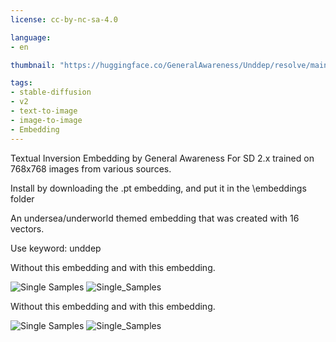 ```yaml
---
license: cc-by-nc-sa-4.0

language:
- en

thumbnail: "https://huggingface.co/GeneralAwareness/Unddep/resolve/main/with-1.png"

tags:
- stable-diffusion
- v2
- text-to-image
- image-to-image
- Embedding
---
```


Textual Inversion Embedding by General Awareness For SD 2.x trained on 768x768 images from various sources.

Install by downloading the .pt embedding, and put it in the \embeddings folder

An undersea/underworld themed embedding that was created with 16 vectors. 

Use keyword: unddep

Without this embedding and with this embedding.

![Single Samples](https://huggingface.co/GeneralAwareness/Unddep/resolve/main/without-1.png)
![Single_Samples](https://huggingface.co/GeneralAwareness/Unddep/resolve/main/with-1.png)

Without this embedding and with this embedding.

![Single Samples](https://huggingface.co/GeneralAwareness/Unddep/resolve/main/without-2.png)
![Single_Samples](https://huggingface.co/GeneralAwareness/Unddep/resolve/main/with-2.png)